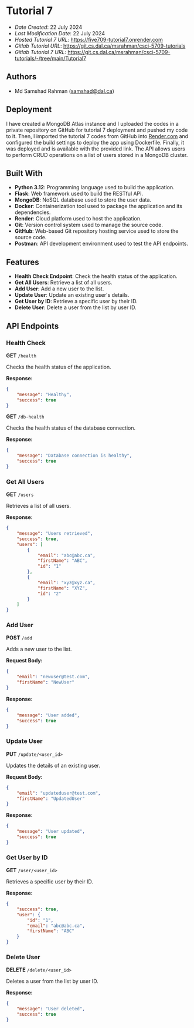 # Tutorial 7

- _Date Created_: 22 July 2024
- _Last Modification Date_: 22 July 2024
- _Hosted Tutorial 7 URL_: <https://five709-tutorial7.onrender.com>
- _Gitlab Tutorial URL_: <https://git.cs.dal.ca/msrahman/csci-5709-tutorials>
- _Gitlab Tutorial 7 URL_: <https://git.cs.dal.ca/msrahman/csci-5709-tutorials/-/tree/main/Tutorial7>

## Authors

- Md Samshad Rahman (samshad@dal.ca)

## Deployment

I have created a MongoDB Atlas instance and I uploaded the codes in a private repository on GitHub for tutorial 7 deployment and pushed my code to it. Then, I imported the tutorial 7 codes from GitHub into [Render.com](https://dashboard.render.com/) and configured the build settings to deploy the app using Dockerfile.
Finally, it was deployed and is available with the provided link.
The API allows users to perform CRUD operations on a list of users stored in a MongoDB cluster.

## Built With

- **Python 3.12**: Programming language used to build the application.
- **Flask**: Web framework used to build the RESTful API.
- **MongoDB**: NoSQL database used to store the user data.
- **Docker**: Containerization tool used to package the application and its dependencies.
- **Render**: Cloud platform used to host the application.
- **Git**: Version control system used to manage the source code.
- **GitHub**: Web-based Git repository hosting service used to store the source code.
- **Postman**: API development environment used to test the API endpoints.

## Features

- **Health Check Endpoint**: Check the health status of the application.
- **Get All Users**: Retrieve a list of all users.
- **Add User**: Add a new user to the list.
- **Update User**: Update an existing user's details.
- **Get User by ID**: Retrieve a specific user by their ID.
- **Delete User**: Delete a user from the list by user ID.

## API Endpoints

### Health Check

**GET** `/health`

Checks the health status of the application.

**Response:**
```json
{
    "message": "Healthy",
    "success": true
}
```

**GET** `/db-health`

Checks the health status of the database connection.

**Response:**
```json
{
    "message": "Database connection is healthy",
    "success": true
}
```

### Get All Users

**GET** `/users`

Retrieves a list of all users.

**Response:**
```json
{
    "message": "Users retrieved",
    "success": true,
    "users": [
        {
            "email": "abc@abc.ca",
            "firstName": "ABC",
            "id": "1"
        },
        {
            "email": "xyz@xyz.ca",
            "firstName": "XYZ",
            "id": "2"
        }
    ]
}
```

### Add User

**POST** `/add`

Adds a new user to the list.

**Request Body:**
```json
{
    "email": "newuser@test.com",
    "firstName": "NewUser"
}
```

**Response:**
```json
{
    "message": "User added",
    "success": true
}
```

### Update User

**PUT** `/update/<user_id>`

Updates the details of an existing user.

**Request Body:**
```json
{
    "email": "updateduser@test.com",
    "firstName": "UpdatedUser"
}
```

**Response:**
```json
{
    "message": "User updated",
    "success": true
}
```

### Get User by ID

**GET** `/user/<user_id>`

Retrieves a specific user by their ID.

**Response:**
```json
{
    "success": true,
    "user": {
        "id": "1",
        "email": "abc@abc.ca",
        "firstName": "ABC"
    }
}
```

### Delete User

**DELETE** `/delete/<user_id>`

Deletes a user from the list by user ID.

**Response:**
```json
{
    "message": "User deleted",
    "success": true
}
```

